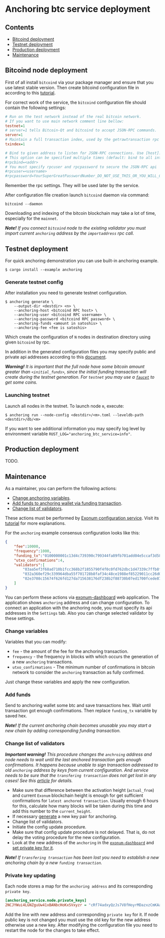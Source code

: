 # Anchoring btc service deployment

## Contents
* [Bitcoind deployment](#bitcoind-node-deployment)
* [Testnet deployment](#testnet-deployment)
* [Production deployment](#production-deployment)
* [Maintenance](#maintenance)

## Bitcoind node deployment

First of all install `bitcoind` via your package manager and ensure that you use latest stable version. 
Then create bitcoind configuration file in according to this [tutorial][bitcoin_wiki:configuration].

For correct work of the service, the `bitcoind` configuration file should contain the following settings: 
```ini
# Run on the test network instead of the real bitcoin network. 
# If you want to use main network comment line bellow:
testnet=1
# server=1 tells Bitcoin-Qt and bitcoind to accept JSON-RPC commands. 
server=1
# Maintain a full transaction index, used by the getrawtransaction rpc call.
txindex=1

# Bind to given address to listen for JSON-RPC connections. Use [host]:port notation for IPv6.
# This option can be specified multiple times (default: bind to all interfaces)
#rpcbind=<addr>
# You must specify rpcuser and rpcpassword to secure the JSON-RPC api
#rpcuser=<username>
#rpcpassword=YourSuperGreatPasswordNumber_DO_NOT_USE_THIS_OR_YOU_WILL_GET_ROBBED_385593
```
Remember the rpc settings. They will be used later by the service.

After configuration file creation launch `bitcoind` daemon via command:
```shell
bitcoind --daemon
```
Downloading and indexing of the bitcoin blockchain may take a lot of time, especially for the `mainnet`.

***Note!** If you connect `bitcoind` node to the existing validator you must import current `anchoring` address by the `importaddress` rpc call.*

## Testnet deployment

For quick anchoring demonstration you can use built-in anchoring example.
```shell
$ cargo install --example anchoring
```

### Generate testnet config
After installation you need to generate testnet configuration.
```
$ anchoring generate \
    --output-dir <destdir> <n> \
    --anchoring-host <bitcoind RPC host> \
    --anchoring-user <bitcoind RPC username> \
    --anchoring-password <bitcoind RPC password> \
    --anchoring-funds <amount in satoshis> \
    --anchoring-fee <fee is satoshis>
```
Which create the configuration of `N` nodes in destination directory using given `bitcoind` by rpc.

In addition in the generated configuration files you may specify public and private api addresses according to this [document][exonum:node_api].

***Warning!** It is important that the full node have some bitcoin amount greater  than `<initial_funds>`, 
since the initial funding transaction will create during the testnet generation. 
For `testnet` you may use a [`faucet`][bitcoin:faucet] to get some coins.*

### Launching testnet

Launch all nodes in the testnet. To launch node `m`, execute:
```
$ anchoring run --node-config <destdir>/<m>.toml --leveldb-path <destdir>/db/<m>
```

If you want to see additional information you may specify log level by environment variable `RUST_LOG="anchoring_btc_service=info"`.

## Production deployment

TODO.

## Maintenance

As a maintainer, you can perform the following actions:
 - [Change anchoring variables](#change-variables).
 - [Add funds to anchoring wallet via funding transaction](#add-funds).
 - [Change list of validators](#change-list-of-validators).
 
These actions must be performed by [Exonum configuration service][exonum:configuration_service]. 
Visit its [tutorial][exonum:configuration_tutorial] for more explanations.

For the `anchoring` example consensus configuration looks like this:
```json
{
    "fee":10000,
    "frequency":1000,
    "funding_tx":"0100000001c13d4c739390c799344fa89fb701add04e5ccaf3d580e4d4379c4b897e3a2266000000006b483045022100ff88211040a8a95a42ca8520749c1b2b4024ce07b3ed1b51da8bb90ef77dbe5d022034b34ef638d23ef0ea532e2c84a8816cb32021112d4bcf1457b4e2c149d1b83f01210250749a68b12a93c2cca6f86a9a9c9ba37f5191e85334c340856209a17cca349afeffffff0240420f000000000017a914180d8e6b0ad7f63177e943752c278294709425bd872908da0b000000001976a914dee9f9433b3f2d24cbd833f83a41e4c1235efa3f88acd6ac1000",
    "utxo_confirmations":4,
    "validators":[
        "03aa5ef3f68ad710b1fcc368b2f1855790f4f0c0fd762dbc1d47339c7ffb8fe363",
        "032a360ef29c339964dba55f701728b8faf34c48ce1988ef85229011cc26d0472f",
        "02e3708c15674f626fd127da715638176df238b2f88730b07ed1700fcede872c25"
    ]
}
```

You can perform these actions via [exonum-dashboard](exonum:dashboard) web application. 
The application shows `anchoring` address and can change configuration. 
To connect an application with the anchoring node, you must specify its api addresses in the `Settings` tab. 
Also you can change selected validator by these settings.

### Change variables

Variables that you can modify:
 - `fee` - the amount of the fee for the anchoring transaction.
 - `frequency` - the frequency in blocks with which occurs the generation of a new `anchoring` transactions.
 - `utxo_confirmations` - The minimum number of confirmations in bitcoin network to consider the `anchoring` transaction as fully confirmed.

Just change these variables and apply the new configuration.

### Add funds

Send to anchoring wallet some btc and save transactions hex. Wait until transaction got enough confirmations. Then replace `funding_tx` variable by saved hex. 

***Note!** If the current anchoring chain becomes unusable you may start a new chain by adding corresponding funding transaction.*

### Change list of validators

***Important warning!** This procedure changes the `anchroing` address and node needs to wait until the last anchored 
transaction gets enough confirmations. 
It happens because unable to sign transaction addressed to old `anchoring` address by keys from current configuration. 
And service needs to be sure that the `transfering transaction` does not get lost in any cases!
See this [article][exonum:anchoring_transfering] for details.*

* Make sure that difference between the activation height (`actual_from`) and current `Exonum` blockchain height is enough for get sufficient confirmations for `latest anchored transaction`. Usually enough 6 hours for this, calculate how many blocks will be taken during this time and add this number to the `current_height`.
* If necessary [generate][exonum:anchoring_gen_keypair] a new key pair for anchoring.
* Change list of validators.
* Initiate the config update procedure.
* Make sure that config update procedure is not delayed. That is, do not delay the voting procedure for the new configuration.
* Look at the new address of the `anchoring` in the [`exonum-dashboard`][exonum:dashboard] and [set private key for it](#private-key-updating).

***Note!** If `transfering transaction` has been lost you need to establish a new anchoring chain by a new `funding transaction`.*

### Private key updating

Each node stores a map for the `anchoring address` and its corresponding `private key`.
```ini
[anchoring_service.node.private_keys]
2NCJYWui4LGNZguUw41xBANbcHoKxSVxyzr = "cRf74adxyQzJs7V8fHoyrMDazxzCmKAan63Cfhf9i4KL69zRkdS2"
```
Add the line with new address and corresponding `private key` for it. If node public key is not changed you 
must use the old key for the new address otherwise use a new key. After modifying the configuration file
you need to restart the node for the changes to take effect.

[bitcoin:faucet]: https://testnet.manu.backend.hamburg/faucet
[bitcoin_wiki:configuration]: https://en.bitcoin.it/wiki/Running_Bitcoin#Bitcoin.conf_Configuration_File
[exonum:node_api]: https://github.com/exonum/exonum-doc/blob/master/src/architecture/configuration.md#nodeapi
[exonum:configuration_service]: https://github.com/exonum/exonum-configuration
[exonum:configuration_tutorial]: https://github.com/exonum/exonum-configuration/blob/master/doc/testnet-api-tutorial.md
[exonum:dashboard]: https://github.com/exonum/exonum-dashboard
[exonum:anchoring_transfering]: #todo
[exonum:anchoring_gen_keypair]: #todo
